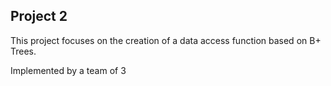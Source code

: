 ## Project 2 

This project focuses on the creation of a data access function based on B+ Trees.

Implemented by a team of 3
